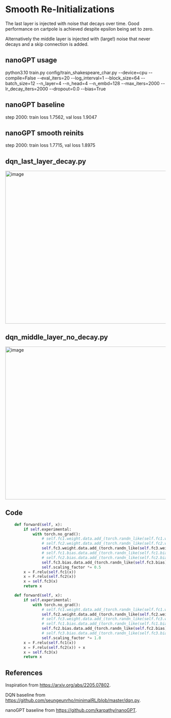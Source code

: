 # Smooth Re-Initializations

The last layer is injected with noise that decays over time. Good performance on cartpole is achieved despite epsilon being set to zero.

Alternatively the middle layer is injected with (large!) noise that never decays and a skip connection is added.

## nanoGPT usage

python3.10 train.py config/train_shakespeare_char.py --device=cpu --compile=False --eval_iters=20 --log_interval=1 --block_size=64 --batch_size=12 --n_layer=4 --n_head=4 --n_embd=128 --max_iters=2000 --lr_decay_iters=2000 --dropout=0.0 --bias=True

## nanoGPT baseline

step 2000: train loss 1.7562, val loss 1.9047

## nanoGPT smooth reinits

step 2000: train loss 1.7715, val loss 1.8975

## dqn_last_layer_decay.py

<img width="640" height="480" alt="image" src="https://github.com/user-attachments/assets/2648a262-eb37-485f-8995-77505a60d0b5" />

## dqn_middle_layer_no_decay.py

<img width="640" height="480" alt="image" src="https://github.com/user-attachments/assets/e68acc0c-1fff-49ac-9a0f-a76634846adc" />


## Code

```py
    def forward(self, x):
        if self.experimental:
            with torch.no_grad():
                # self.fc1.weight.data.add_(torch.randn_like(self.fc1.weight) * self.fc1.weight * self.scaling_factor)
                # self.fc2.weight.data.add_(torch.randn_like(self.fc2.weight) * self.fc2.weight * self.scaling_factor)
                self.fc3.weight.data.add_(torch.randn_like(self.fc3.weight) * self.fc3.weight * self.scaling_factor)
                # self.fc1.bias.data.add_(torch.randn_like(self.fc1.bias) * self.fc1.bias * self.scaling_factor)
                # self.fc2.bias.data.add_(torch.randn_like(self.fc2.bias) * self.fc2.bias * self.scaling_factor)
                self.fc3.bias.data.add_(torch.randn_like(self.fc3.bias) * self.fc3.bias * self.scaling_factor)
                self.scaling_factor *= 0.5
        x = F.relu(self.fc1(x))
        x = F.relu(self.fc2(x))
        x = self.fc3(x)
        return x
```

```py
    def forward(self, x):
        if self.experimental:
            with torch.no_grad():
                # self.fc1.weight.data.add_(torch.randn_like(self.fc1.weight) * self.fc1.weight * self.scaling_factor)
                self.fc2.weight.data.add_(torch.randn_like(self.fc2.weight) * self.fc2.weight * self.scaling_factor)
                # self.fc3.weight.data.add_(torch.randn_like(self.fc3.weight) * self.fc3.weight * self.scaling_factor)
                # self.fc1.bias.data.add_(torch.randn_like(self.fc1.bias) * self.fc1.bias * self.scaling_factor)
                self.fc2.bias.data.add_(torch.randn_like(self.fc2.bias) * self.fc2.bias * self.scaling_factor)
                # self.fc3.bias.data.add_(torch.randn_like(self.fc3.bias) * self.fc3.bias * self.scaling_factor)
                self.scaling_factor *= 1.0
        x = F.relu(self.fc1(x))
        x = F.relu(self.fc2(x)) + x
        x = self.fc3(x)
        return x
```

## References

Inspiration from https://arxiv.org/abs/2205.07802.

DQN baseline from https://github.com/seungeunrho/minimalRL/blob/master/dqn.py.

nanoGPT baseline from https://github.com/karpathy/nanoGPT.
